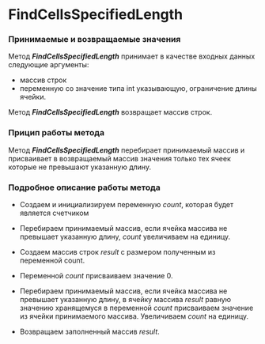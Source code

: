 # FindCellsSpecifiedLength

### Принимаемые и возвращаемые значения
Метод _**FindCellsSpecifiedLength**_ принимает в качестве входных данных следующие аргументы: 
- массив строк 
- переменную со значение типа int указывающую, ограничение длины ячейки.

Метод _**FindCellsSpecifiedLength**_ возвращает массив строк.

### Прицип работы метода
Метод _**FindCellsSpecifiedLength**_ перебирает принимаемый массив и присваивает в возвращаемый массив значения только тех ячеек которые не превышают указанную длину.

### Подробное описание работы метода

- Создаем и инициализируем переменную _count_, которая будет является счетчиком

- Перебираем принимаемый массив, если ячейка массива не превышает указанную длину, _count_ увеличиваем на единицу.

- Создаем массив строк _result_ с размером полученным из переменной count.

- Переменной _count_ присваиваем значение 0.

- Перебираем принимаемый массив, если ячейка массива не превышает указанную длину, в ячейку массива _result_ равную значению хранящемуся в переменной _count_ присваиваем значение из ячейки принимаемого массива. Увеличиваем _count_ на единицу.

- Возвращаем заполненный массив _result_.